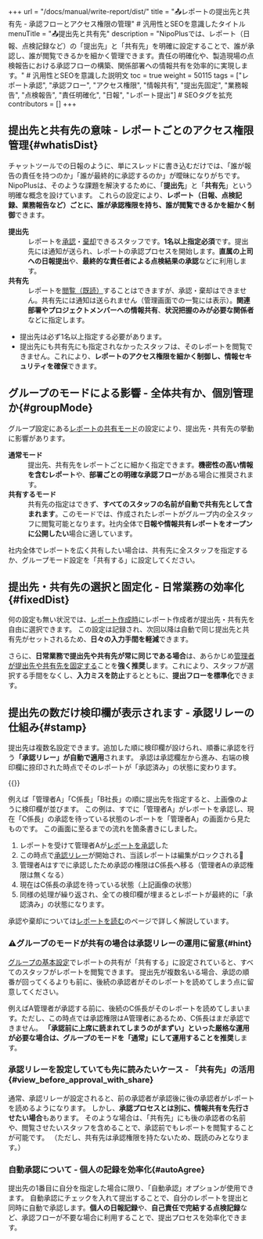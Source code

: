 +++
url = "/docs/manual/write-report/dist/"
title = "📤レポートの提出先と共有先 - 承認フローとアクセス権限の管理" # 汎用性とSEOを意識したタイトル
menuTitle = "📤提出先と共有先"
description = "NipoPlusでは、レポート（日報、点検記録など）の「提出先」と「共有先」を明確に設定することで、誰が承認し、誰が閲覧できるかを細かく管理できます。責任の明確化や、製造現場の点検報告における承認フローの構築、関係部署への情報共有を効率的に実現します。" # 汎用性とSEOを意識した説明文
toc = true
weight = 50115
tags = ["レポート承認", "承認フロー", "アクセス権限", "情報共有", "提出先固定", "業務報告", "点検報告", "責任明確化", "日報", "レポート提出"] # SEOタグを拡充
contributors = []
+++

## 提出先と共有先の意味 - レポートごとのアクセス権限管理{#whatisDist}

チャットツールでの日報のように、単にスレッドに書き込むだけでは、「誰が報告の責任を持つのか」「誰が最終的に承認するのか」が曖昧になりがちです。NipoPlusは、そのような課題を解決するために、「**提出先**」と「**共有先**」という明確な概念を設けています。
これらの設定により、<strong>レポート（日報、点検記録、業務報告など）ごとに、誰が承認権限を持ち、誰が閲覧できるかを細かく制御</strong>できます。

<dl class="basic">
<dt><strong>提出先</strong></dt>
<dd>レポートを<a href="/docs/manual/read-report/state/#agree">承認</a>・<a href="/docs/manual/read-report/state/#reject">棄却</a>できるスタッフです。<strong>1名以上指定必須</strong>です。提出先には通知が送られ、レポートの承認プロセスを開始します。<strong>直属の上司への日報提出</strong>や、<strong>最終的な責任者による点検結果の承認</strong>などに利用します。</dd>
<dt><strong>共有先</strong></dt>
<dd>レポートを<a href="/docs/manual/read-report/state/#readed">閲覧（既読）</a>することはできますが、承認・棄却はできません。共有先には通知は送られません（管理画面での一覧には表示）。<strong>関連部署やプロジェクトメンバーへの情報共有</strong>、<strong>状況把握のみが必要な関係者</strong>などに指定します。</dd>
</dl>

- 提出先は必ず1名以上指定する必要があります。
- 提出先にも共有先にも指定されなかったスタッフは、そのレポートを閲覧できません。これにより、**レポートのアクセス権限を細かく制御し、情報セキュリティを確保**できます。

## グループのモードによる影響 - 全体共有か、個別管理か{#groupMode}

グループ設定にある[レポートの共有モード](/docs/setup/setting-group/#reportShare)の設定により、提出先・共有先の挙動に影響があります。

<dl class="basic">
<dt><strong>通常モード</strong></dt>
<dd>提出先、共有先をレポートごとに細かく指定できます。<strong>機密性の高い情報を含むレポート</strong>や、<strong>部署ごとの明確な承認フロー</strong>がある場合に推奨されます。</dd>
<dt><strong>共有するモード</strong></dt>
<dd>共有先の指定はできず、<strong>すべてのスタッフの名前が自動で共有先として含まれます</strong>。このモードでは、作成されたレポートがグループ内の全スタッフに閲覧可能となります。社内全体で<strong>日報や情報共有レポートをオープンに公開したい</strong>場合に適しています。</dd>
</dl>

社内全体でレポートを広く共有したい場合は、共有先に全スタッフを指定するか、グループモード設定を「共有する」に設定してください。

## 提出先・共有先の選択と固定化 - 日常業務の効率化{#fixedDist}

何の設定も無い状況では、[レポート作成時](/docs/manual/write-report/write/#dist)にレポート作成者が提出先・共有先を自由に選択できます。
この設定は記録され、次回以降は自動で同じ提出先と共有先がセットされるため、<strong>日々の入力手間を軽減</strong>できます。

さらに、**日常業務で提出先や共有先が常に同じである場合**は、あらかじめ[管理者が提出先や共有先を固定する](/docs/setup/staff-local/dist/)ことを**強く推奨**します。これにより、スタッフが選択する手間をなくし、<strong>入力ミスを防止</strong>するとともに、<strong>提出フローを標準化</strong>できます。

## 提出先の数だけ検印欄が表示されます - 承認リレーの仕組み{#stamp}

提出先は複数名設定できます。追加した順に検印欄が設けられ、順番に承認を行う<strong>「承認リレー」が自動で適用</strong>されます。
承認は承認欄左から進み、右端の検印欄に捺印された時点でそのレポートが「承認済み」の状態に変わります。

{{<icatch filename="img/report-progression" msg="提出先の数だけ検印欄が表示され、承認リレーが進行します。全員の承認が完了すると、レポートが正式に承認状態になります" alice="book">}}

例えば「管理者A」「C係長」「B社長」の順に提出先を指定すると、上画像のように検印欄が並びます。
この例は、すでに「管理者A」がレポートを承認し、現在「C係長」の承認を待っている状態のレポートを「管理者A」の画面から見たものです。
この画面に至るまでの流れを箇条書きにしました。

1.  レポートを受けて管理者Aが[レポートを承認](/docs/manual/read-report/state/#agree)した
1.  この時点で[承認リレー](/docs/manual/read-report/state/#relay)が開始され、当該レポートは編集がロックされる🔐
1.  管理者Aはすでに承認したため承認の権限はC係長へ移る（管理者Aの承認権限は無くなる）
1.  現在はC係長の承認を待っている状態（上記画像の状態）
1.  同様の処理が繰り返され、全ての検印欄が埋まるとレポートが最終的に「承認済み」の状態になります。

承認や棄却については[レポートを読む](/docs/manual/read-report/state/)のページで詳しく解説しています。

### ⚠グループのモードが共有の場合は承認リレーの運用に留意{#hint}

[グループの基本設定](/docs/setup/make-group/)でレポートの共有が「共有する」に設定されていると、すべてのスタッフがレポートを閲覧できます。
提出先が複数名いる場合、承認の順番が回ってくるよりも前に、後続の承認者がそのレポートを読めてしまう点に留意してください。

例えばA管理者が承認する前に、後続のC係長がそのレポートを読めてしまいます。ただし、この時点では承認権限はA管理者にあるため、C係長はまだ承認できません。
<strong>「承認前に上席に読まれてしまうのがまずい」といった厳格な運用が必要な場合は、グループのモードを「通常」にして運用することを推奨</strong>します。

### 承認リレーを設定していても先に読みたいケース - 「共有先」の活用{#view_before_approval_with_share}

通常、承認リレーが設定されると、前の承認者が承認後に後の承認者がレポートを読めるようになります。
しかし、**承認プロセスとは別に、情報共有を先行させたい場合**もあります。
そのような場合は、「共有先」にも後の承認者の名前や、閲覧させたいスタッフを含めることで、承認前でもレポートを閲覧することが可能です。
（ただし、共有先は承認権限を持たないため、既読のみとなります。）

### 自動承認について - 個人の記録を効率化{#autoAgree}

提出先の1番目に自分を指定した場合に限り、「自動承認」オプションが使用できます。
自動承認にチェックを入れて提出することで、自分のレポートを提出と同時に自動で承認します。<strong>個人の日報記録</strong>や、<strong>自己責任で完結する点検記録</strong>など、承認フローが不要な場合に利用することで、提出プロセスを効率化できます。
